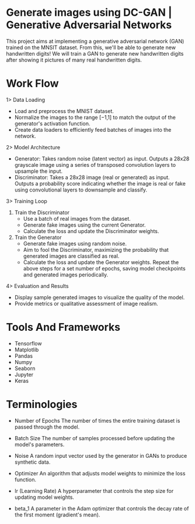 # Generate images using DC-GAN | Generative Adversarial Networks
This project aims at implementing a generative adversarial network (GAN) trained on the MNSIT dataset. From this, we'll be able to generate new handwritten digits! We will train a GAN to generate new handwritten digits after showing it pictures of many real handwritten digits.

# Work Flow

1> Data Loading
   * Load and preprocess the MNIST dataset.
   * Normalize the images to the range [−1,1] to match the output of the generator's activation function.
   * Create data loaders to efficiently feed batches of images into the network.
     
2> Model Architecture
   * Generator: Takes random noise (latent vector) as input. Outputs a 28x28 grayscale image using a series of
     transposed convolution layers to upsample the input.
   * Discriminator: Takes a 28x28 image (real or generated) as input. Outputs a probability score indicating whether       the image is real or fake using convolutional layers to downsample and classify.
     
3> Training Loop
1. Train the Discriminator
      * Use a batch of real images from the dataset.
      * Generate fake images using the current Generator.
      * Calculate the loss and update the Discriminator weights.
2. Train the Generator
      * Generate fake images using random noise.
      * Aim to fool the Discriminator, maximizing the probability that generated images are classified as real.
      * Calculate the loss and update the Generator weights.
Repeat the above steps for a set number of epochs, saving model checkpoints and generated images periodically.
   
4> Evaluation and Results
   * Display sample generated images to visualize the quality of the model.
   * Provide metrics or qualitative assessment of image realism.


# Tools And Frameworks

* Tensorflow
* Matplotlib
* Pandas
* Numpy
* Seaborn
* Jupyter
* Keras


# Terminologies

* Number of Epochs
  The number of times the entire training dataset is passed through the model.
  
* Batch Size
  The number of samples processed before updating the model's parameters.
  
* Noise
  A random input vector used by the generator in GANs to produce synthetic data.
  
* Optimizer
  An algorithm that adjusts model weights to minimize the loss function.
  
* lr (Learning Rate)
  A hyperparameter that controls the step size for updating model weights.
  
* beta_1
  A parameter in the Adam optimizer that controls the decay rate of the first moment (gradient's mean).

